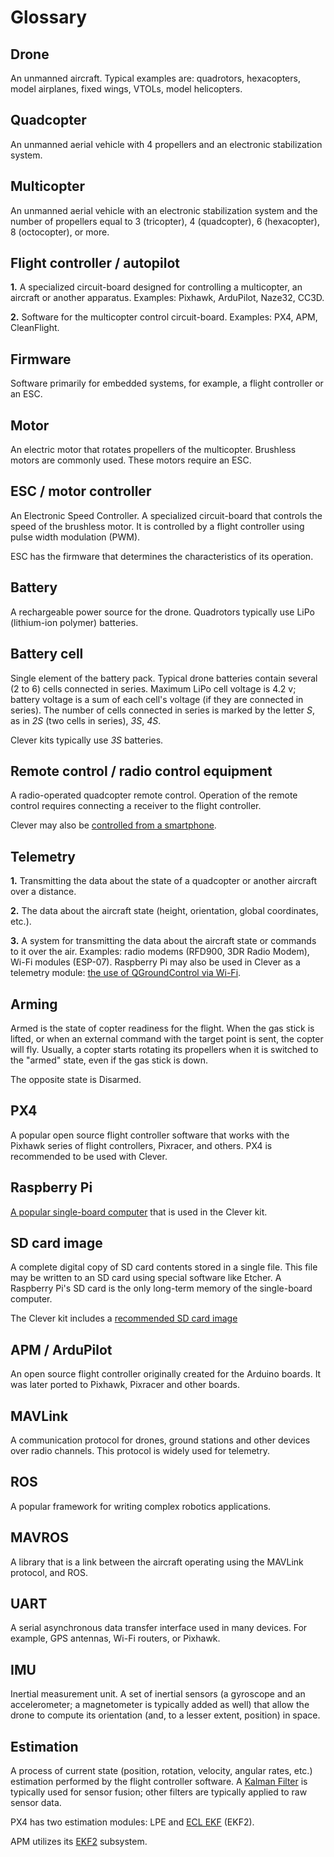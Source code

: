 # Glossary

## Drone

An unmanned aircraft. Typical examples are: quadrotors, hexacopters, model airplanes, fixed wings, VTOLs, model helicopters.

## Quadcopter

An unmanned aerial vehicle with 4 propellers and an electronic stabilization system.

## Multicopter

An unmanned aerial vehicle with an electronic stabilization system and the number of propellers equal to 3 (tricopter), 4 (quadcopter), 6 (hexacopter), 8 (octocopter), or more.

## Flight controller / autopilot

**1\.** A specialized circuit-board designed for controlling a multicopter, an aircraft or another apparatus. Examples:
Pixhawk, ArduPilot, Naze32, CC3D.

**2\.** Software for the multicopter control circuit-board. Examples: PX4, APM, CleanFlight.

## Firmware

Software primarily for embedded systems, for example, a flight controller or an ESC.

## Motor

An electric motor that rotates propellers of the multicopter. Brushless motors are commonly used. These motors require an ESC.

## ESC / motor controller

An Electronic Speed Controller. A specialized circuit-board that controls the speed of the brushless motor. It is controlled by a flight controller using pulse width modulation (PWM).

ESC has the firmware that determines the characteristics of its operation.

## Battery

A rechargeable power source for the drone. Quadrotors typically use LiPo (lithium-ion polymer) batteries.

## Battery cell

Single element of the battery pack. Typical drone batteries contain several (2 to 6) cells connected in series. Maximum LiPo cell voltage is 4.2 v; battery voltage is a sum of each cell's voltage (if they are connected in series). The number of cells connected in series is marked by the letter *S*, as in *2S* (two cells in series), *3S*, *4S*.

Clever kits typically use *3S* batteries.

## Remote control / radio control equipment

A radio-operated quadcopter remote control. Operation of the remote control requires connecting a receiver to the flight controller.

Clever may also be [controlled from a smartphone](rc.md).

## Telemetry

**1\.** Transmitting the data about the state of a quadcopter or another aircraft over a distance.

**2\.** The data about the aircraft state (height, orientation, global coordinates, etc.).

**3\.** A system for transmitting the data about the  aircraft state or commands to it over the air. Examples: radio modems (RFD900, 3DR Radio Modem), Wi-Fi modules (ESP-07). Raspberry Pi may also be used in Clever as a telemetry module: [the use of QGroundControl via Wi-Fi](gcs_bridge.md).

## Arming

Armed is the state of copter readiness for the flight. When the gas stick is lifted, or when an external command with the target point is sent, the copter will fly. Usually, a copter starts rotating its propellers when it is switched to the "armed" state, even if the gas stick is down.

The opposite state is Disarmed.

## PX4

A popular open source flight controller software that works with the Pixhawk series of flight controllers, Pixracer, and others. PX4 is recommended to be used with Clever.

## Raspberry Pi

[A popular single-board computer](raspberry.md) that is used in the Clever kit.

## SD card image

A complete digital copy of SD card contents stored in a single file. This file may be written to an SD card using special software like Etcher. A Raspberry Pi's SD card is the only long-term memory of the single-board computer.

The Clever kit includes a [recommended SD card image](image.md)

## APM / ArduPilot

An open source flight controller originally created for the Arduino boards. It was later ported to Pixhawk, Pixracer and other boards.

## MAVLink

A communication protocol for drones, ground stations and other devices over radio channels. This protocol is widely used for telemetry.

## ROS

A popular framework for writing complex robotics applications.

## MAVROS

A library that is a link between the aircraft operating using the MAVLink protocol, and ROS.

## UART

A serial asynchronous data transfer interface used in many devices. For example, GPS antennas, Wi-Fi routers, or Pixhawk.

## IMU

Inertial measurement unit. A set of inertial sensors (a gyroscope and an accelerometer; a magnetometer is typically added as well) that allow the drone to compute its orientation (and, to a lesser extent, position) in space.

## Estimation

A process of current state (position, rotation, velocity, angular rates, etc.) estimation performed by the flight controller software. A [Kalman Filter](https://en.wikipedia.org/wiki/Kalman_filter) is typically used for sensor fusion; other filters are typically applied to raw sensor data.

PX4 has two estimation modules: LPE and [ECL EKF](https://dev.px4.io/en/tutorials/tuning_the_ecl_ekf.html) (EKF2).

APM utilizes its [EKF2](http://ardupilot.org/dev/docs/ekf2-estimation-system.html) subsystem.
